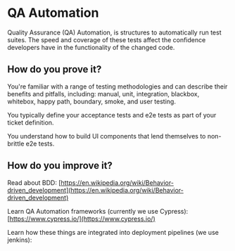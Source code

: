 # QA Automation

Quality Assurance (QA) Automation, is structures to automatically run test suites. The speed and coverage of these tests affect the confidence developers have in the functionality of the changed code. 

## How do you prove it?

You're familiar with a range of testing methodologies and can describe their benefits and pitfalls, including: manual, unit, integration, blackbox, whitebox, happy path, boundary, smoke, and user testing.

You typically define your acceptance tests and e2e tests as part of your ticket definition.  

You understand how to build UI components that lend themselves to non-brittle e2e tests.

## How do you improve it?

Read about BDD: [https://en.wikipedia.org/wiki/Behavior-driven_development](https://en.wikipedia.org/wiki/Behavior-driven_development)

Learn QA Automation frameworks (currently we use Cypress): [https://www.cypress.io/](https://www.cypress.io/)

Learn how these things are integrated into deployment pipelines (we use jenkins): 

